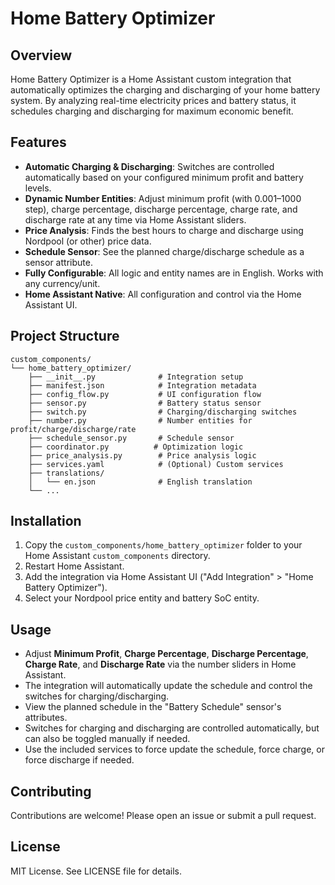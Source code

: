 # Home Battery Optimizer

## Overview
Home Battery Optimizer is a Home Assistant custom integration that automatically optimizes the charging and discharging of your home battery system. By analyzing real-time electricity prices and battery status, it schedules charging and discharging for maximum economic benefit.

## Features
- **Automatic Charging & Discharging**: Switches are controlled automatically based on your configured minimum profit and battery levels.
- **Dynamic Number Entities**: Adjust minimum profit (with 0.001–1000 step), charge percentage, discharge percentage, charge rate, and discharge rate at any time via Home Assistant sliders.
- **Price Analysis**: Finds the best hours to charge and discharge using Nordpool (or other) price data.
- **Schedule Sensor**: See the planned charge/discharge schedule as a sensor attribute.
- **Fully Configurable**: All logic and entity names are in English. Works with any currency/unit.
- **Home Assistant Native**: All configuration and control via the Home Assistant UI.

## Project Structure
```
custom_components/
└── home_battery_optimizer/
    ├── __init__.py              # Integration setup
    ├── manifest.json            # Integration metadata
    ├── config_flow.py           # UI configuration flow
    ├── sensor.py                # Battery status sensor
    ├── switch.py                # Charging/discharging switches
    ├── number.py                # Number entities for profit/charge/discharge/rate
    ├── schedule_sensor.py       # Schedule sensor
    ├── coordinator.py          # Optimization logic
    ├── price_analysis.py        # Price analysis logic
    ├── services.yaml            # (Optional) Custom services
    ├── translations/
    │   └── en.json              # English translation
    └── ...
```

## Installation
1. Copy the `custom_components/home_battery_optimizer` folder to your Home Assistant `custom_components` directory.
2. Restart Home Assistant.
3. Add the integration via Home Assistant UI ("Add Integration" > "Home Battery Optimizer").
4. Select your Nordpool price entity and battery SoC entity.

## Usage
- Adjust **Minimum Profit**, **Charge Percentage**, **Discharge Percentage**, **Charge Rate**, and **Discharge Rate** via the number sliders in Home Assistant.
- The integration will automatically update the schedule and control the switches for charging/discharging.
- View the planned schedule in the "Battery Schedule" sensor's attributes.
- Switches for charging and discharging are controlled automatically, but can also be toggled manually if needed.
- Use the included services to force update the schedule, force charge, or force discharge if needed.

## Contributing
Contributions are welcome! Please open an issue or submit a pull request.

## License
MIT License. See LICENSE file for details.